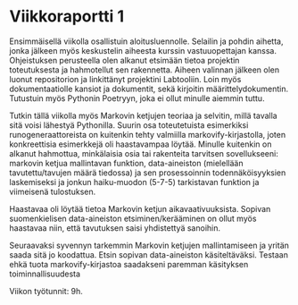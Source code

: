 # Viikkoraportti 1

Ensimmäisellä viikolla osallistuin aloitusluennolle. Selailin ja pohdin aihetta, jonka jälkeen myös keskustelin aiheesta kurssin vastuuopettajan kanssa. Ohjeistuksen perusteella olen alkanut etsimään tietoa projektin toteutuksesta ja hahmotellut sen rakennetta. Aiheen valinnan jälkeen olen luonut repositorion ja linkittänyt projektini Labtooliin. Loin myös dokumentaatiolle kansiot ja dokumentit, sekä kirjoitin määrittelydokumentin. Tutustuin myös Pythonin Poetryyn, joka ei ollut minulle aiemmin tuttu. 

Tutkin tällä viikolla myös Markovin ketjujen teoriaa ja selvitin, millä tavalla sitä voisi lähestyä Pythonilla. Suurin osa toteutetuista esimerkiksi runogeneraattoreista on kuitenkin tehty valmiilla markovify-kirjastolla, joten konkreettisia esimerkkejä oli haastavampaa löytää. Minulle kuitenkin on alkanut hahmottua, minkälaisia osia tai rakenteita tarvitsen sovellukseeni: markovin ketjua mallintavan funktion, data-aineiston (mielellään tavutettu/tavujen määrä tiedossa) ja sen prosessoinnin todennäköisyyksien laskemiseksi ja jonkun haiku-muodon (5-7-5) tarkistavan funktion ja viimeisenä tulostuksen. 

Haastavaa oli löytää tietoa Markovin ketjun aikavaativuuksista. Sopivan suomenkielisen data-aineiston etsiminen/kerääminen on ollut myös haastavaa niin, että tavutuksen saisi yhdistettyä sanoihin. 

Seuraavaksi syvennyn tarkemmin Markovin ketjujen mallintamiseen ja yritän saada sitä jo koodattua. Etsin sopivan data-aineiston käsiteltäväksi.
Testaan ehkä tuota markovify-kirjastoa saadakseni paremman käsityksen toiminnallisuudesta

Viikon työtunnit: 9h.

